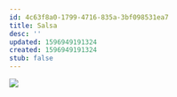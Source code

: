 ```yaml
---
id: 4c63f8a0-1799-4716-835a-3bf098531ea7
title: Salsa
desc: ''
updated: 1596949191324
created: 1596949191324
stub: false
---
```

![](https://kevinslin-images.s3.us-west-2.amazonaws.com/images/comics/Paper.Comics.13.png)
